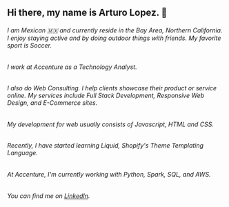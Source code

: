 ## Hi there, my name is Arturo Lopez. 👋

###### I am Mexican 🇲🇽 and currently reside in the Bay Area, Northern California. I enjoy staying active and by doing outdoor things with friends. My favorite sport is Soccer.

###### I work at Accenture as a Technology Analyst.

###### I also do Web Consulting. I help clients showcase their product or service online. My services include Full Stack Development, Responsive Web Design, and E-Commerce sites.

###### My development for web usually consists of Javascript, HTML and CSS.

###### Recently, I have started learning Liquid, Shopify's Theme Templating Language.

###### At Accenture, I'm currently working with Python, Spark, SQL, and AWS.

<!--
**alopez96/alopez96** is a ✨ _special_ ✨ repository because its `README.md` (this file) appears on your GitHub profile.

Here are some ideas to get you started:

- 🔭 I’m currently working on ...
- 🌱 I’m currently learning ...
- 👯 I’m looking to collaborate on ...
- 🤔 I’m looking for help with ...
- 💬 Ask me about ...
- 📫 How to reach me: ...
- 😄 Pronouns: ...
- ⚡ Fun fact: ...
-->

<!-- Links to your social media accounts -->

<!-- https://www.linkedin.com/in/rturolopez/ - automatic!
[LinkedIn](https://www.linkedin.com/in/rturolopez/) -->

###### You can find me on [LinkedIn](https://www.linkedin.com/in/rturolopez/).